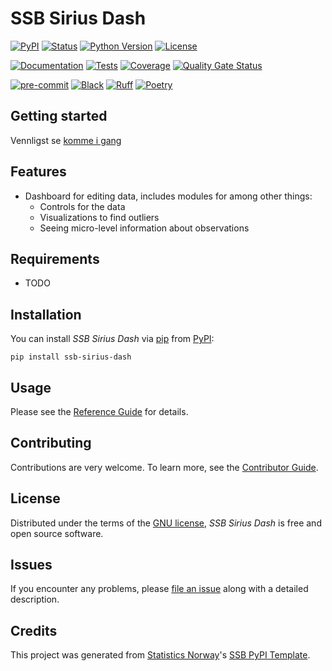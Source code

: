 # SSB Sirius Dash

[![PyPI](https://img.shields.io/pypi/v/ssb-sirius-dash.svg)][pypi status]
[![Status](https://img.shields.io/pypi/status/ssb-sirius-dash.svg)][pypi status]
[![Python Version](https://img.shields.io/pypi/pyversions/ssb-sirius-dash)][pypi status]
[![License](https://img.shields.io/pypi/l/ssb-sirius-dash)][license]

[![Documentation](https://github.com/statisticsnorway/ssb-sirius-dash/actions/workflows/docs.yml/badge.svg)][documentation]
[![Tests](https://github.com/statisticsnorway/ssb-sirius-dash/actions/workflows/tests.yml/badge.svg)][tests]
[![Coverage](https://sonarcloud.io/api/project_badges/measure?project=statisticsnorway_ssb-sirius-dash&metric=coverage)][sonarcov]
[![Quality Gate Status](https://sonarcloud.io/api/project_badges/measure?project=statisticsnorway_ssb-sirius-dash&metric=alert_status)][sonarquality]

[![pre-commit](https://img.shields.io/badge/pre--commit-enabled-brightgreen?logo=pre-commit&logoColor=white)][pre-commit]
[![Black](https://img.shields.io/badge/code%20style-black-000000.svg)][black]
[![Ruff](https://img.shields.io/endpoint?url=https://raw.githubusercontent.com/astral-sh/ruff/main/assets/badge/v2.json)](https://github.com/astral-sh/ruff)
[![Poetry](https://img.shields.io/endpoint?url=https://python-poetry.org/badge/v0.json)][poetry]

[pypi status]: https://pypi.org/project/ssb-sirius-dash/
[documentation]: https://statisticsnorway.github.io/ssb-sirius-dash
[tests]: https://github.com/statisticsnorway/ssb-sirius-dash/actions?workflow=Tests

[sonarcov]: https://sonarcloud.io/summary/overall?id=statisticsnorway_ssb-sirius-dash
[sonarquality]: https://sonarcloud.io/summary/overall?id=statisticsnorway_ssb-sirius-dash
[pre-commit]: https://github.com/pre-commit/pre-commit
[black]: https://github.com/psf/black
[poetry]: https://python-poetry.org/

## Getting started
Vennligst se [komme i gang]

## Features
- Dashboard for editing data, includes modules for among other things:
    - Controls for the data
    - Visualizations to find outliers
    - Seeing micro-level information about observations

## Requirements

- TODO

## Installation

You can install _SSB Sirius Dash_ via [pip] from [PyPI]:

```console
pip install ssb-sirius-dash
```

## Usage

Please see the [Reference Guide] for details.

## Contributing

Contributions are very welcome.
To learn more, see the [Contributor Guide].

## License

Distributed under the terms of the [GNU license][license],
_SSB Sirius Dash_ is free and open source software.

## Issues

If you encounter any problems,
please [file an issue] along with a detailed description.

## Credits

This project was generated from [Statistics Norway]'s [SSB PyPI Template].

[statistics norway]: https://www.ssb.no/en
[pypi]: https://pypi.org/
[ssb pypi template]: https://github.com/statisticsnorway/ssb-pypitemplate
[file an issue]: https://github.com/statisticsnorway/ssb-sirius-dash/issues
[pip]: https://pip.pypa.io/

<!-- github-only -->

[license]: https://github.com/statisticsnorway/ssb-sirius-dash/blob/main/LICENSE
[komme i gang]: https://github.com/statisticsnorway/ssb-sirius-dash/blob/main/KOMME_I_GANG.md
[contributor guide]: https://github.com/statisticsnorway/ssb-sirius-dash/blob/main/CONTRIBUTING.md
[reference guide]: https://statisticsnorway.github.io/ssb-sirius-dash/reference.html
